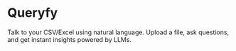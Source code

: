 # Queryfy
Talk to your CSV/Excel using natural language. Upload a file, ask questions, and get instant insights powered by LLMs.

